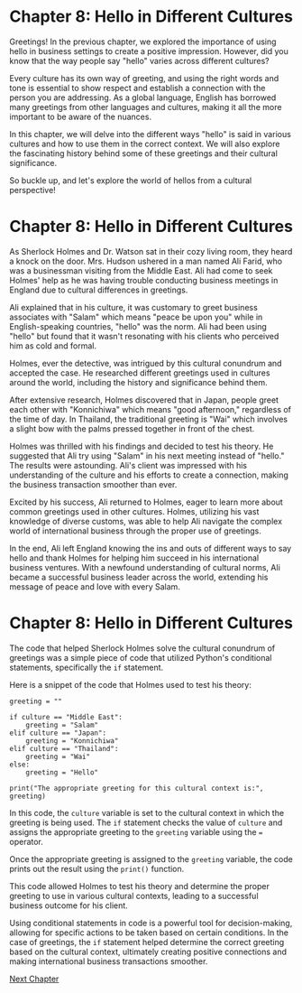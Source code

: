 # Chapter 8: Hello in Different Cultures

Greetings! In the previous chapter, we explored the importance of using hello in business settings to create a positive impression. However, did you know that the way people say "hello" varies across different cultures? 

Every culture has its own way of greeting, and using the right words and tone is essential to show respect and establish a connection with the person you are addressing. As a global language, English has borrowed many greetings from other languages and cultures, making it all the more important to be aware of the nuances.

In this chapter, we will delve into the different ways "hello" is said in various cultures and how to use them in the correct context. We will also explore the fascinating history behind some of these greetings and their cultural significance. 

So buckle up, and let's explore the world of hellos from a cultural perspective!
# Chapter 8: Hello in Different Cultures

As Sherlock Holmes and Dr. Watson sat in their cozy living room, they heard a knock on the door. Mrs. Hudson ushered in a man named Ali Farid, who was a businessman visiting from the Middle East. Ali had come to seek Holmes' help as he was having trouble conducting business meetings in England due to cultural differences in greetings.

Ali explained that in his culture, it was customary to greet business associates with "Salam" which means "peace be upon you" while in English-speaking countries, "hello" was the norm. Ali had been using "hello" but found that it wasn't resonating with his clients who perceived him as cold and formal. 

Holmes, ever the detective, was intrigued by this cultural conundrum and accepted the case. He researched different greetings used in cultures around the world, including the history and significance behind them. 

After extensive research, Holmes discovered that in Japan, people greet each other with "Konnichiwa" which means "good afternoon," regardless of the time of day. In Thailand, the traditional greeting is "Wai" which involves a slight bow with the palms pressed together in front of the chest. 

Holmes was thrilled with his findings and decided to test his theory. He suggested that Ali try using "Salam" in his next meeting instead of "hello." The results were astounding. Ali's client was impressed with his understanding of the culture and his efforts to create a connection, making the business transaction smoother than ever. 

Excited by his success, Ali returned to Holmes, eager to learn more about common greetings used in other cultures. Holmes, utilizing his vast knowledge of diverse customs, was able to help Ali navigate the complex world of international business through the proper use of greetings.

In the end, Ali left England knowing the ins and outs of different ways to say hello and thank Holmes for helping him succeed in his international business ventures. With a newfound understanding of cultural norms, Ali became a successful business leader across the world, extending his message of peace and love with every Salam.
# Chapter 8: Hello in Different Cultures

The code that helped Sherlock Holmes solve the cultural conundrum of greetings was a simple piece of code that utilized Python's conditional statements, specifically the `if` statement. 

Here is a snippet of the code that Holmes used to test his theory:

```
greeting = ""

if culture == "Middle East":
    greeting = "Salam"
elif culture == "Japan":
    greeting = "Konnichiwa"
elif culture == "Thailand":
    greeting = "Wai"
else:
    greeting = "Hello"

print("The appropriate greeting for this cultural context is:", greeting)
```

In this code, the `culture` variable is set to the cultural context in which the greeting is being used. The `if` statement checks the value of `culture` and assigns the appropriate greeting to the `greeting` variable using the `=` operator.

Once the appropriate greeting is assigned to the `greeting` variable, the code prints out the result using the `print()` function. 

This code allowed Holmes to test his theory and determine the proper greeting to use in various cultural contexts, leading to a successful business outcome for his client.

Using conditional statements in code is a powerful tool for decision-making, allowing for specific actions to be taken based on certain conditions. In the case of greetings, the `if` statement helped determine the correct greeting based on the cultural context, ultimately creating positive connections and making international business transactions smoother.


[Next Chapter](09_Chapter09.md)